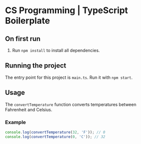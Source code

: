 # CS Programming | TypeScript Boilerplate

## On first run
1. Run `npm install` to install all dependencies.

## Running the project
The entry point for this project is `main.ts`. Run it with `npm start`.

## Usage
The `convertTemperature` function converts temperatures between Fahrenheit and Celsius.

### Example
```typescript
console.log(convertTemperature(32, 'F')); // 0
console.log(convertTemperature(0, 'C')); // 32
```